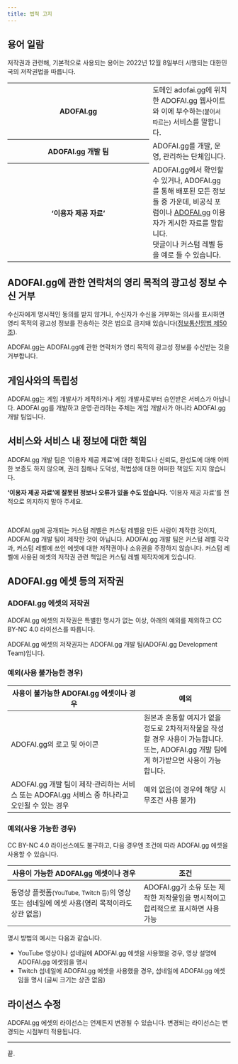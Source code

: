 ```yaml
---
title: 법적 고지
---
```


## 용어 일람

저작권과 관련해, 기본적으로 사용되는 용어는 2022년 12월 8일부터 시행되는 대한민국의 저작권법을 따릅니다.

<table>
  <colgroup>
    <col width="320px">
    <col>
  </colgroup>
  <tbody>
    <tr>
      <th>ADOFAI.gg</th>
      <td>도메인 adofai.gg에 위치한 ADOFAI.gg 웹사이트와 이에 부수하는<small>(붙어서 따르는)</small> 서비스를 말합니다.</td>
    </tr>
    <tr>
      <th>ADOFAI.gg 개발 팀</th>
      <td>ADOFAI.gg를 개발, 운영, 관리하는 단체입니다.</td>
    </tr>
    <tr>
      <th>‘이용자 제공 자료’</th>
      <td>ADOFAI.gg에서 확인할 수 있거나, ADOFAI.gg를 통해 배포된 모든 정보들 중 가운데, 비공식 포럼이나 <a href="https://adofai.gg">ADOFAI.gg</a> 이용자가 게시한 자료를 말합니다.<br>
      댓글이나 커스텀 레벨 등을 예로 들 수 있습니다.</td>
    </tr>
  </tbody>
</table>

## ADOFAI.gg에 관한 연락처의 영리 목적의 광고성 정보 수신 거부

수신자에게 명시적인 동의를 받지 않거나, 수신자가 수신을 거부하는 의사를 표시하면 영리 목적의 광고성 정보를 전송하는 것은 법으로 금지돼 있습니다([정보통신망법 제50조](<https://www.law.go.kr/%EB%B2%95%EB%A0%B9/%EC%A0%95%EB%B3%B4%ED%86%B5%EC%8B%A0%EB%A7%9D%EC%9D%B4%EC%9A%A9%EC%B4%89%EC%A7%84%EB%B0%8F%EC%A0%95%EB%B3%B4%EB%B3%B4%ED%98%B8%EB%93%B1%EC%97%90%EA%B4%80%ED%95%9C%EB%B2%95%EB%A5%A0/(20221211,18871,20220610)/%EC%A0%9C50%EC%A1%B0>)).

ADOFAI.gg는 ADOFAI.gg에 관한 연락처가 영리 목적의 광고성 정보를 수신받는 것을 거부합니다.

## 게임사와의 독립성

ADOFAI.gg는 게임 개발사가 제작하거나 게임 개발사로부터 승인받은 서비스가 아닙니다. ADOFAI.gg를 개발하고 운영·관리하는 주체는 게임 개발사가 아니라 ADOFAI.gg 개발 팀입니다.

## 서비스와 서비스 내 정보에 대한 책임

ADOFAI.gg 개발 팀은 ‘이용자 제공 제료’에 대한 정확도나 신뢰도, 완성도에 대해 어떠한 보증도 하지 않으며, 권리 침해나 도덕성, 적법성에 대한 어떠한 책임도 지지 않습니다.

**‘이용자 제공 자료’에 잘못된 정보나 오류가 있을 수도 있습니다.** ‘이용자 제공 자료’를 전적으로 의지하지 말아 주세요.

<br>

ADOFAI.gg에 공개되는 커스텀 레벨은 커스텀 레벨을 만든 사람이 제작한 것이지, ADOFAI.gg 개발 팀이 제작한 것이 아닙니다.
ADOFAI.gg 개발 팀은 커스텀 레벨 각각과, 커스텀 레벨에 쓰인 에셋에 대한 저작권이나 소유권을 주장하지 않습니다. 커스텀 레벨에 사용된 에셋의 저작권 관련 책임은 커스텀 레벨 제작자에게 있습니다.

## ADOFAI.gg 에셋 등의 저작권

### ADOFAI.gg 에셋의 저작권

ADOFAI.gg 에셋의 저작권은 특별한 명시가 없는 이상, 아래의 예외를 제외하고 CC BY-NC 4.0 라이선스를 따릅니다.

ADOFAI.gg 에셋의 저작권자는 ADOFAI.gg 개발 팀(ADOFAI.gg Development Team)입니다.

### 예외(사용 불가능한 경우)

<table>
<colgroup>
<col width="300px">
<col>
</colgroup>

<thead>
<tr>
<th>사용이 불가능한 ADOFAI.gg 에셋이나 경우</th>
<th>예외</th>
</tr>
</thead>
<tbody>

<tr>
<td>ADOFAI.gg의 로고 및 아이콘</td>
<td>원본과 혼동할 여지가 없을 정도로 2차적저작물을 작성할 경우 사용이 가능합니다.<br>또는, ADOFAI.gg 개발 팀에게 허가받으면 사용이 가능합니다.</td>
</tr>

<tr>
<td>ADOFAI.gg 개발 팀이 제작·관리하는 서비스 또는 ADOFAI.gg 서비스 중 하나라고 오인될 수 있는 경우</td>
<td>예외 없음(이 경우에 해당 시 무조건 사용 불가)</td>
</tr>

</tbody>
</table>

### 예외(사용 가능한 경우)

CC BY-NC 4.0 라이선스에도 불구하고, 다음 경우엔 조건에 따라 ADOFAI.gg 에셋을 사용할 수 있습니다.

<table>
<colgroup>
<col width="300px">
<col>
</colgroup>

<thead>
<tr>
<th>사용이 가능한 ADOFAI.gg 에셋이나 경우</th>
<th>조건</th>
</tr>
</thead>
<tbody>

<tr>
<td>동영상 플랫폼<small>(YouTube, Twitch 등)</small>의 영상 또는 섬네일에 에셋 사용(영리 목적이라도 상관 없음)</td>
<td>ADOFAI.gg가 소유 또는 제작한 저작물임을 명시적이고 합리적으로 표시하면 사용 가능</td>
</tr>

</tbody>
</table>

명시 방법의 예시는 다음과 같습니다.

- YouTube 영상이나 섬네일에 ADOFAI.gg 에셋을 사용했을 경우, 영상 설명에 ADOFAI.gg 에셋임을 명시
- Twitch 섬네일에 ADOFAI.gg 에셋을 사용했을 경우, 섬네일에 ADOFAI.gg 에셋임을 명시 (글씨 크기는 상관 없음)

## 라이선스 수정

ADOFAI.gg 에셋의 라이선스는 언제든지 변경될 수 있습니다. 변경되는 라이선스는 변경되는 시점부터 적용됩니다.

---

끝.
